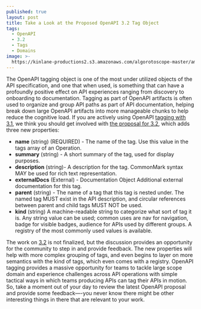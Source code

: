 ```yaml
---
published: true
layout: post
title: Take a Look at the Proposed OpenAPI 3.2 Tag Object
tags:
  - OpenAPI
  - 3.2
  - Tags
  - Domains
image: >-
  https://kinlane-productions2.s3.amazonaws.com/algorotoscope-master/america-immigration_dumping-ground-going-to-dowtown-los-angeles.jpg
---
```

The OpenAPI tagging object is one of the most under utilized objects of the API specification, and one that when used, is something that can have a profoundly positive effect on API experiences ranging from discovery to onboarding to documentation. Tagging as part of OpenAPI artifacts is often used to organize and group API paths as part of API documentation, helping break down large OpenAPI artifacts into more manageable chunks to help reduce the cognitive load. If you are actively using OpenAPI [tagging with 3.1](https://github.com/OAI/OpenAPI-Specification/blob/main/versions/3.1.1.md#tag-object), we think you should get involved with [the proposal for 3.2](https://github.com/OAI/OpenAPI-Specification/blob/v3.2-dev/src/oas.md#tag-object), which adds three new properties:

- **name** (string) (REQUIRED) -  The name of the tag. Use this value in the tags array of an Operation.
- **summary** (string) - A short summary of the tag, used for display purposes.
- **description** (string)- A description for the tag. CommonMark syntax MAY be used for rich text representation.
- **externalDocs**	(External) - Documentation Object	Additional external documentation for this tag.
- **parent** (string) - The name of a tag that this tag is nested under. The named tag MUST exist in the API description, and circular references between parent and child tags MUST NOT be used.
- **kind** (string) A machine-readable string to categorize what sort of tag it is. Any string value can be used; common uses are nav for navigation, badge for visible badges, audience for APIs used by different groups. A registry of the most commonly used values is available.

The work on [3.2](https://github.com/OAI/OpenAPI-Specification/blob/v3.2-dev/src/oas.md#tag-object) is not finalized, but the discussion provides an opportunity for the community to step in and provide feedback. The new properties will help with more complex grouping of tags, and even begins to layer on more semantics with the kind of tags, which even comes with a registry. OpenAPI tagging provides a massive opportunity for teams to tackle large scope domain and experience challenges across API operations with simple tactical ways in which teams producing APIs can tag their APIs in motion. So, take a moment out of your day to review the latest OpenAPI proposal and provide some feedback—-you never know there might be other interesting things in there that are relevant to your work.


